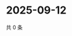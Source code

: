 # 2025-09-12

共 0 条

<!-- BEGIN ZHIHUQUESTIONS -->
<!-- 最后更新时间 Fri Sep 12 2025 00:13:01 GMT+0800 (China Standard Time) -->

<!-- END ZHIHUQUESTIONS -->
